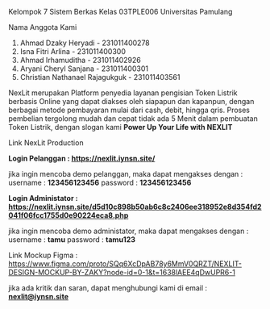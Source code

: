 Kelompok 7 Sistem Berkas Kelas 03TPLE006 Universitas Pamulang

Nama Anggota Kami

1. Ahmad Dzaky Heryadi - 231011400278
2. Isna Fitri Arlina - 231011400300
3. Ahmad Irhamuditha - 231011402926
4. Aryani Cheryl Sanjana - 231011400301
5. Christian Nathanael Rajagukguk - 231011403561

NexLit merupakan Platform penyedia layanan pengisian Token Listrik berbasis Online yang dapat diakses oleh siapapun dan kapanpun, dengan berbagai metode pembayaran mulai dari cash, debit, hingga qris. Proses pembelian tergolong mudah dan cepat tidak ada 5 Menit dalam pembuatan Token Listrik,
dengan slogan kami **Power Up Your Life with NEXLIT**

Link NexLit Production 

**Login Pelanggan :
https://nexlit.iynsn.site/**
 
jika ingin mencoba demo pelanggan, maka dapat mengakses dengan :
username : **123456123456**
password : **123456123456**

**Login Administator :
https://nexlit.iynsn.site/d5d10c898b50ab6c8c2406ee318952e8d354fd2041f06fcc1755d0e90224eca8.php**

jika ingin mencoba demo administator, maka dapat mengakses dengan :
username : **tamu**
password : **tamu123**

Link Mockup Figma :
https://www.figma.com/proto/SQq6XcDpAB78y6MmV0QRZT/NEXLIT-DESIGN-MOCKUP-BY-ZAKY?node-id=0-1&t=1638lAEE4qDwUPR6-1

jika ada kritik dan saran, dapat menghubungi kami di email : **nexlit@iynsn.site** 
